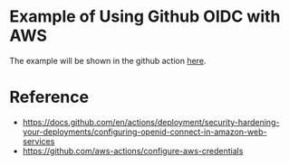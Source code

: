 # Example of Using Github OIDC with AWS
The example will be shown in the github action [here](.github/workflows/).

# Reference
- https://docs.github.com/en/actions/deployment/security-hardening-your-deployments/configuring-openid-connect-in-amazon-web-services
- https://github.com/aws-actions/configure-aws-credentials
